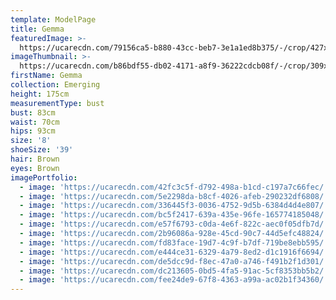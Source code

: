```yaml
---
template: ModelPage
title: Gemma
featuredImage: >-
  https://ucarecdn.com/79156ca5-b880-43cc-beb7-3e1a1ed8b375/-/crop/427x310/0,80/-/preview/
imageThumbnail: >-
  https://ucarecdn.com/b86bdf55-db02-4171-a8f9-36222cdcb08f/-/crop/309x427/116,0/-/preview/
firstName: Gemma
collection: Emerging
height: 175cm
measurementType: bust
bust: 83cm
waist: 70cm
hips: 93cm
size: '8'
shoeSize: '39'
hair: Brown
eyes: Brown
imagePortfolio:
  - image: 'https://ucarecdn.com/42fc3c5f-d792-498a-b1cd-c197a7c66fec/'
  - image: 'https://ucarecdn.com/5e2298da-b8cf-4026-afeb-290232df6808/'
  - image: 'https://ucarecdn.com/336445f3-0036-4752-9d5b-6384d4d4e807/'
  - image: 'https://ucarecdn.com/bc5f2417-639a-435e-96fe-165774185048/'
  - image: 'https://ucarecdn.com/e57f6793-c0da-4e6f-822c-aec0f05dfb7d/'
  - image: 'https://ucarecdn.com/2b96086a-928e-45cd-90c7-44d5efc48824/'
  - image: 'https://ucarecdn.com/fd83face-19d7-4c9f-b7df-719be8ebb595/'
  - image: 'https://ucarecdn.com/e444ce31-6329-4a79-8ed2-d1c1916f6694/'
  - image: 'https://ucarecdn.com/de5dcc9d-f8ec-47a0-a746-f491b2f1d301/'
  - image: 'https://ucarecdn.com/dc213605-0bd5-4fa5-91ac-5cf8353bb5b2/'
  - image: 'https://ucarecdn.com/fee24de9-67f8-4363-a99a-ac02b1f34360/'
---
```


